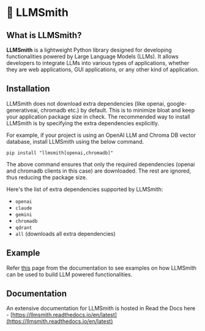 # 🧰 LLMSmith

## What is LLMSmith?

**LLMSmith** is a lightweight Python library designed for developing functionalities powered by Large Language Models (LLMs). It allows developers to integrate LLMs into various types of applications, whether they are web applications, GUI applications, or any other kind of application.

## Installation

LLMSmith does not download extra dependencies (like openai, google-generativeai, chromadb etc.) by default. This is to minimize bloat and keep your application package size in check. The recommended way to install LLMSmith is by specifying the extra dependencies explicitly.

For example, if your project is using an OpenAI LLM and Chroma DB vector database, install LLMSmith using the below command.

```
pip install "llmsmith[openai,chromadb]"
```

The above command ensures that only the required dependencies (openai and chromadb clients in this case) are downloaded. The rest are ignored, thus reducing the package size.

Here's the list of extra dependencies supported by LLMSmith:
- `openai`
- `claude`
- `gemini`
- `chromadb`
- `qdrant`
- `all` (downloads all extra dependencies)

## Example

Refer [this](https://llmsmith.readthedocs.io/en/latest/examples.html) page from the documentation to see examples on how LLMSmith can be used to build LLM powered functionalities.

## Documentation

An extensive documentation for LLMSmith is hosted in Read the Docs here - [https://llmsmith.readthedocs.io/en/latest](https://llmsmith.readthedocs.io/en/latest)
